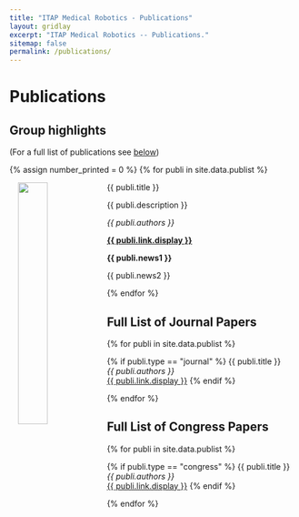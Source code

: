 ```yaml
---
title: "ITAP Medical Robotics - Publications"
layout: gridlay
excerpt: "ITAP Medical Robotics -- Publications."
sitemap: false
permalink: /publications/
---
```



# Publications

## Group highlights

(For a full list of publications see [below](#full-list-of-journal-papers))

{% assign number_printed = 0 %}
{% for publi in site.data.publist %}

<!--{% assign even_odd = number_printed | modulo: 2 %}
{% if publi.highlight == 1 %}

{% if even_odd == 0 %}
<div class="row">
{% endif %}-->

<div style="padding-left:15px;padding-right:15px;"> <!--<div class="col-sm-6 clearfix">-->
<div class="well">
<pubtit>{{ publi.title }}</pubtit>
<img src="{{ site.url }}{{ site.baseurl }}/images/pubpic/{{ publi.image }}" class="img-responsive" width="33%" style="float: left" />
<p>{{ publi.description }}</p>
<p><em>{{ publi.authors }}</em></p>
<p><strong><a href="{{ publi.link.url }}">{{ publi.link.display }}</a></strong></p>
<p class="text-danger"><strong> {{ publi.news1 }}</strong></p>
<p> {{ publi.news2 }}</p>
</div>
</div>


<!--{% assign number_printed = number_printed | plus: 1 %}

{% if even_odd == 1 %}
</div>
{% endif %}

{% endif %}-->
{% endfor %}

<!--{% assign even_odd = number_printed | modulo: 2 %}
{% if even_odd == 1 %}
</div>
{% endif %}-->

<!-- <p> &nbsp; </p> -->

<!-- Descomentar para patentes
## Patents
<em>Milan P Allan, S Gröblacher, RA Norte, M Leeuwenhoek</em><br />Novel atomic force microscopy probes with phononic crystals<br /> PCT/NL20-20/050797 (2020)

<em>Milan P Allan</em><br /> Methods of manufacturing superconductor and phononic elements <br /> <a href="https://patents.google.com/patent/US10439125B2/en?inventor=Milan+ALLAN&oq=inventor:(Milan+ALLAN)">US10439125B2 (2016)</a>
-->

## Full List of Journal Papers

{% for publi in site.data.publist %}

  {% if publi.type == "journal" %}
  {{ publi.title }} <br />
  <em>{{ publi.authors }} </em><br /><a target="_blank" href="{{ publi.link.url | replace: '!!baseurl!!', site.url }}">{{ publi.link.display }}</a>
  {% endif %}

{% endfor %}

## Full List of Congress Papers

{% for publi in site.data.publist %}

  {% if publi.type == "congress" %}
  {{ publi.title }} <br />
  <em>{{ publi.authors }} </em><br /><a target="_blank" href="{{ publi.link.url | replace: '!!baseurl!!', site.url }}">{{ publi.link.display }}</a>
  {% endif %}

{% endfor %}

<p> &nbsp; </p>
